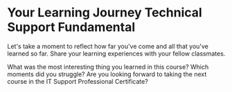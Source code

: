 # Your Learning Journey Technical Support Fundamental

Let's take a moment to reflect how far you've come and all that you've learned so far. Share your learning experiences with your fellow classmates.

What was the most interesting thing you learned in this course? Which moments did you struggle? Are you looking forward to taking the next course in the IT Support Professional Certificate?